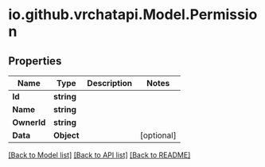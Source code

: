 # io.github.vrchatapi.Model.Permission

## Properties

Name | Type | Description | Notes
------------ | ------------- | ------------- | -------------
**Id** | **string** |  | 
**Name** | **string** |  | 
**OwnerId** | **string** |  | 
**Data** | **Object** |  | [optional] 

[[Back to Model list]](../README.md#documentation-for-models) [[Back to API list]](../README.md#documentation-for-api-endpoints) [[Back to README]](../README.md)

